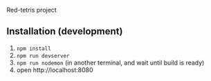 Red-tetris project

## Installation (development)

1. ```npm install```
2. ```npm run devserver```
3. ```npm run nodemon```  (in another terminal, and wait until build is ready)
4. open http://localhost:8080
